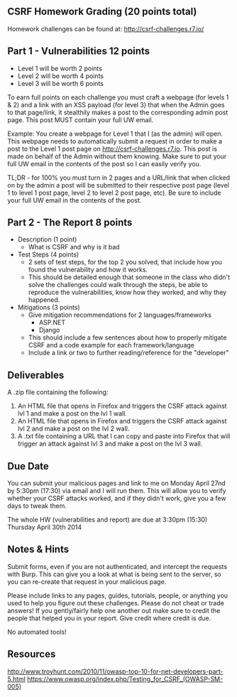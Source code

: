 ## CSRF Homework Grading (20 points total)
Homework challenges can be found at: http://csrf-challenges.r7.io/

## Part 1 - Vulnerabilities 12 points
- Level 1 will be worth 2 points
- Level 2 will be worth 4 points 
- Level 3 will be worth 6 points

To earn full points on each challenge you must craft a webpage (for levels 1 & 2) and a link with an XSS payload (for level 3) that when the Admin goes to that page/link, it stealthily makes a post to the corresponding admin post page. This post MUST contain your full UW email.

Example: You create a webpage for Level 1 that I (as the admin) will open. This webpage needs to automatically submit a request in order to make a post to the Level 1 post page on http://csrf-challenges.r7.io. This post is made on behalf of the Admin without them knowing. Make sure to put your full UW email in the contents of the post so I can easily verify you.

TL;DR - for 100% you must turn in 2 pages and a URL/link that when clicked on by the admin a post will be submitted to their respective post page (level 1 to level 1 post page, level 2 to level 2 post page, etc). Be sure to include your full UW email in the contents of the post.

## Part 2 - The Report 8 points
- Description (1 point)
	- What is CSRF and why is it bad
- Test Steps (4 points)
	- 2 sets of test steps, for the top 2 you solved, that include how you found the vulnerability and how it works.
	- This should be detailed enough that someone in the class who didn't solve the challenges could walk through the steps, be able to reproduce the vulnerabilities, know how they worked, and why they happened.
- Mitigations (3 points)
	- Give mitigation recommendations for 2 languages/frameworks
		- ASP.NET
		- Django
	- This should include a few sentences about how to properly mitigate CSRF and a code example for each framework/language
	- Include a link or two to further reading/reference for the "developer"

## Deliverables
A .zip file containing the following:

1. An HTML file that opens in Firefox and triggers the CSRF attack against lvl 1 and make a post on the lvl 1 wall.
2. An HTML file that opens in Firefox and triggers the CSRF attack against lvl 2 and make a post on the lvl 2 wall.
3. A .txt file containing a URL that I can copy and paste into Firefox that will trigger an attack against lvl 3 and make a post on the lvl 3 wall.

## Due Date
You can submit your malicious pages and link to me on Monday April 27nd by 5:30pm (17:30) via email and I will run them. This will allow you to verify whether your CSRF attacks worked, and if they didn't work, give you a few days to tweak them.

The whole HW (vulnerabilities and report) are due at 3:30pm (15:30) Thursday April 30th 2014

## Notes & Hints
Submit forms, even if you are not authenticated, and intercept the requests with Burp. This can give you a look at what is being sent to the server, so you can re-create that request in your malicious page.

Please include links to any pages, guides, tutorials, people, or anything you used to help you figure out these challenges. Please do not cheat or trade answers! If you gently/fairly help one another out make sure to credit the people that helped you in your report. Give credit where credit is due.

No automated tools!

## Resources
http://www.troyhunt.com/2010/11/owasp-top-10-for-net-developers-part-5.html
https://www.owasp.org/index.php/Testing_for_CSRF_(OWASP-SM-005)